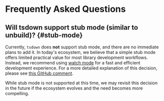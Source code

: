 # Frequently Asked Questions

<!--
TODO
## What is the difference between tsdown and Rolldown?

## Why should I use tsdown instead of other bundlers (like tsup, unbuild, ...)? -->

## Will tsdown support stub mode (similar to unbuild)? {#stub-mode}

Currently, `tsdown` does **not** support stub mode, and there are no immediate plans to add it. In today's ecosystem, we believe that a simple stub mode offers limited practical value for most library development workflows. Instead, we recommend using [watch mode](./watch-mode.md) for a fast and efficient development experience. For a more detailed explanation of this decision, please see [this GitHub comment](https://github.com/rolldown/tsdown/pull/164#issuecomment-2849720617).

While stub mode is not supported at this time, we may revisit this decision in the future if the ecosystem evolves and the need becomes more compelling.
